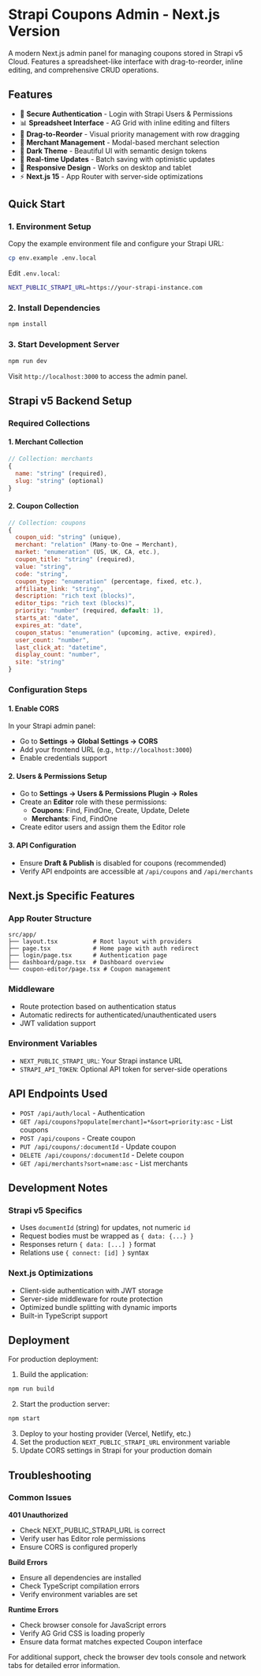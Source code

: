 # Strapi Coupons Admin - Next.js Version

A modern Next.js admin panel for managing coupons stored in Strapi v5 Cloud. Features a spreadsheet-like interface with drag-to-reorder, inline editing, and comprehensive CRUD operations.

## Features

- 🔐 **Secure Authentication** - Login with Strapi Users & Permissions
- 📊 **Spreadsheet Interface** - AG Grid with inline editing and filters  
- 🎯 **Drag-to-Reorder** - Visual priority management with row dragging
- 🏪 **Merchant Management** - Modal-based merchant selection
- 🎨 **Dark Theme** - Beautiful UI with semantic design tokens
- 🔄 **Real-time Updates** - Batch saving with optimistic updates
- 📱 **Responsive Design** - Works on desktop and tablet
- ⚡ **Next.js 15** - App Router with server-side optimizations

## Quick Start

### 1. Environment Setup

Copy the example environment file and configure your Strapi URL:

```bash
cp env.example .env.local
```

Edit `.env.local`:
```bash
NEXT_PUBLIC_STRAPI_URL=https://your-strapi-instance.com
```

### 2. Install Dependencies

```bash
npm install
```

### 3. Start Development Server

```bash
npm run dev
```

Visit `http://localhost:3000` to access the admin panel.

## Strapi v5 Backend Setup

### Required Collections

#### 1. Merchant Collection
```javascript
// Collection: merchants
{
  name: "string" (required),
  slug: "string" (optional)
}
```

#### 2. Coupon Collection
```javascript
// Collection: coupons
{
  coupon_uid: "string" (unique),
  merchant: "relation" (Many-to-One → Merchant),
  market: "enumeration" (US, UK, CA, etc.),
  coupon_title: "string" (required),
  value: "string",
  code: "string", 
  coupon_type: "enumeration" (percentage, fixed, etc.),
  affiliate_link: "string",
  description: "rich text (blocks)",
  editor_tips: "rich text (blocks)",
  priority: "number" (required, default: 1),
  starts_at: "date",
  expires_at: "date",
  coupon_status: "enumeration" (upcoming, active, expired),
  user_count: "number",
  last_click_at: "datetime",
  display_count: "number", 
  site: "string"
}
```

### Configuration Steps

#### 1. Enable CORS
In your Strapi admin panel:
- Go to **Settings → Global Settings → CORS**
- Add your frontend URL (e.g., `http://localhost:3000`)
- Enable credentials support

#### 2. Users & Permissions Setup
- Go to **Settings → Users & Permissions Plugin → Roles**
- Create an **Editor** role with these permissions:
  - **Coupons**: Find, FindOne, Create, Update, Delete
  - **Merchants**: Find, FindOne
- Create editor users and assign them the Editor role

#### 3. API Configuration
- Ensure **Draft & Publish** is disabled for coupons (recommended)
- Verify API endpoints are accessible at `/api/coupons` and `/api/merchants`

## Next.js Specific Features

### App Router Structure
```
src/app/
├── layout.tsx          # Root layout with providers
├── page.tsx            # Home page with auth redirect
├── login/page.tsx      # Authentication page
├── dashboard/page.tsx  # Dashboard overview
└── coupon-editor/page.tsx # Coupon management
```

### Middleware
- Route protection based on authentication status
- Automatic redirects for authenticated/unauthenticated users
- JWT validation support

### Environment Variables
- `NEXT_PUBLIC_STRAPI_URL`: Your Strapi instance URL
- `STRAPI_API_TOKEN`: Optional API token for server-side operations

## API Endpoints Used

- `POST /api/auth/local` - Authentication
- `GET /api/coupons?populate[merchant]=*&sort=priority:asc` - List coupons
- `POST /api/coupons` - Create coupon  
- `PUT /api/coupons/:documentId` - Update coupon
- `DELETE /api/coupons/:documentId` - Delete coupon
- `GET /api/merchants?sort=name:asc` - List merchants

## Development Notes

### Strapi v5 Specifics
- Uses `documentId` (string) for updates, not numeric `id`
- Request bodies must be wrapped as `{ data: {...} }`  
- Responses return `{ data: [...] }` format
- Relations use `{ connect: [id] }` syntax

### Next.js Optimizations
- Client-side authentication with JWT storage
- Server-side middleware for route protection
- Optimized bundle splitting with dynamic imports
- Built-in TypeScript support

## Deployment

For production deployment:

1. Build the application:
```bash
npm run build
```

2. Start the production server:
```bash
npm start
```

3. Deploy to your hosting provider (Vercel, Netlify, etc.)
4. Set the production `NEXT_PUBLIC_STRAPI_URL` environment variable
5. Update CORS settings in Strapi for your production domain

## Troubleshooting

### Common Issues

**401 Unauthorized**
- Check NEXT_PUBLIC_STRAPI_URL is correct
- Verify user has Editor role permissions
- Ensure CORS is configured properly

**Build Errors**
- Ensure all dependencies are installed
- Check TypeScript compilation errors
- Verify environment variables are set

**Runtime Errors**
- Check browser console for JavaScript errors
- Verify AG Grid CSS is loading properly
- Ensure data format matches expected Coupon interface

For additional support, check the browser dev tools console and network tabs for detailed error information.
